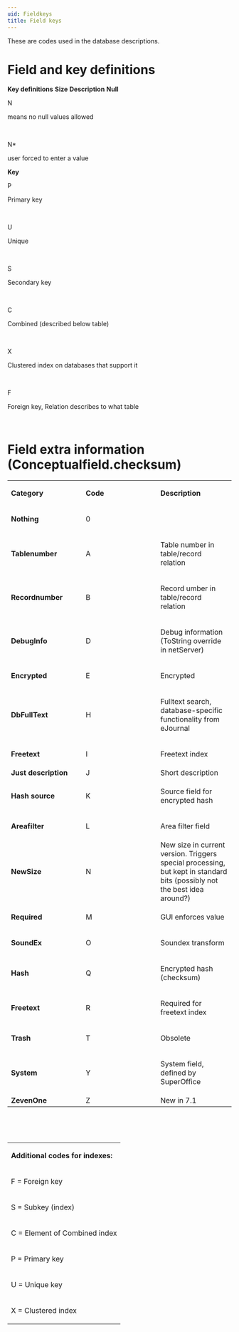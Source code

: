 ```yaml
---
uid: Fieldkeys
title: Field keys
---
```


These are codes used in the database descriptions.  

Field and key definitions
=========================

**Key definitions**
**Size**
**Description**
**Null**

N

means no null values allowed

 

N\*

user forced to enter a value

**Key**

P

Primary key

 

U

Unique

 

S

Secondary key

 

C

Combined (described below table)

 

X

Clustered index on databases that support it

 

F

Foreign key, Relation describes to what table

 

Field extra information (Conceptualfield.checksum)
==================================================

<table>
<colgroup>
<col width="33%" />
<col width="33%" />
<col width="33%" />
</colgroup>
<tbody>
<tr class="odd">
<td><p><strong>Category</strong></p></td>
<td><p><strong>Code</strong></p></td>
<td><p><strong>Description</strong></p></td>
</tr>
<tr class="even">
<td><p><strong>Nothing</strong></p></td>
<td><p>0</p></td>
<td><p> </p></td>
</tr>
<tr class="odd">
<td><p><strong>Tablenumber</strong></p></td>
<td><p>A</p></td>
<td><p>Table number in table/record relation</p></td>
</tr>
<tr class="even">
<td><p><strong>Recordnumber</strong></p></td>
<td><p>B</p></td>
<td><p>Record umber in table/record relation</p></td>
</tr>
<tr class="odd">
<td><p><strong>DebugInfo</strong></p></td>
<td><p>D</p></td>
<td><p>Debug information (ToString override in netServer)</p></td>
</tr>
<tr class="even">
<td><p><strong>Encrypted</strong></p></td>
<td><p>E</p></td>
<td><p>Encrypted</p></td>
</tr>
<tr class="odd">
<td><p><strong>DbFullText</strong></p></td>
<td><p>H</p></td>
<td><p>Fulltext search, database-specific functionality from eJournal</p></td>
</tr>
<tr class="even">
<td><p><strong>Freetext</strong></p></td>
<td><p>I</p></td>
<td><p>Freetext index</p></td>
</tr>
<tr class="odd">
<td><strong>Just description</strong></td>
<td>J</td>
<td>Short description</td>
</tr>
<tr class="even">
<td><p><strong>Hash source</strong></p></td>
<td><p>K</p></td>
<td><p>Source field for encrypted hash</p></td>
</tr>
<tr class="odd">
<td><p><strong>Areafilter</strong></p></td>
<td><p>L</p></td>
<td><p>Area filter field</p></td>
</tr>
<tr class="even">
<td><strong>NewSize</strong></td>
<td>N</td>
<td>New size in current version. Triggers special processing, but kept in standard bits (possibly not the best idea around?)</td>
</tr>
<tr class="odd">
<td><p><strong>Required</strong></p></td>
<td><p>M</p></td>
<td><p>GUI enforces value</p></td>
</tr>
<tr class="even">
<td><p><strong>SoundEx</strong></p></td>
<td><p>O</p></td>
<td><p>Soundex transform</p></td>
</tr>
<tr class="odd">
<td><p><strong>Hash</strong></p></td>
<td><p>Q</p></td>
<td><p>Encrypted hash (checksum)</p></td>
</tr>
<tr class="even">
<td><p><strong>Freetext</strong></p></td>
<td><p>R</p></td>
<td><p>Required for freetext index</p></td>
</tr>
<tr class="odd">
<td><p><strong>Trash</strong></p></td>
<td><p>T</p></td>
<td><p>Obsolete</p></td>
</tr>
<tr class="even">
<td><p><strong>System</strong></p></td>
<td><p>Y</p></td>
<td><p>System field, defined by SuperOffice</p></td>
</tr>
<tr class="odd">
<td><strong>ZevenOne</strong></td>
<td>Z</td>
<td>New in 7.1</td>
</tr>
</tbody>
</table>

 

 

<table>
<colgroup>
<col width="100%" />
</colgroup>
<tbody>
<tr class="odd">
<td><p><strong>Additional codes for indexes:</strong></p></td>
</tr>
<tr class="even">
<td><p>F = Foreign key</p></td>
</tr>
<tr class="odd">
<td><p>S = Subkey (index)</p></td>
</tr>
<tr class="even">
<td><p>C = Element of Combined index</p></td>
</tr>
<tr class="odd">
<td><p>P = Primary key</p></td>
</tr>
<tr class="even">
<td><p>U = Unique key</p></td>
</tr>
<tr class="odd">
<td><p>X = Clustered index</p></td>
</tr>
</tbody>
</table>